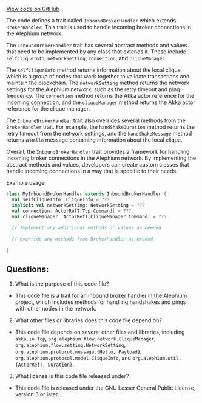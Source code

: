 [View code on GitHub](https://github.com/alephium/alephium/blob/master/flow/src/main/scala/org/alephium/flow/network/broker/InboundBrokerHandler.scala)

The code defines a trait called `InboundBrokerHandler` which extends `BrokerHandler`. This trait is used to handle incoming broker connections in the Alephium network. 

The `InboundBrokerHandler` trait has several abstract methods and values that need to be implemented by any class that extends it. These include `selfCliqueInfo`, `networkSetting`, `connection`, and `cliqueManager`. 

The `selfCliqueInfo` method returns information about the local clique, which is a group of nodes that work together to validate transactions and maintain the blockchain. The `networkSetting` method returns the network settings for the Alephium network, such as the retry timeout and ping frequency. The `connection` method returns the Akka actor reference for the incoming connection, and the `cliqueManager` method returns the Akka actor reference for the clique manager.

The `InboundBrokerHandler` trait also overrides several methods from the `BrokerHandler` trait. For example, the `handShakeDuration` method returns the retry timeout from the network settings, and the `handShakeMessage` method returns a `Hello` message containing information about the local clique. 

Overall, the `InboundBrokerHandler` trait provides a framework for handling incoming broker connections in the Alephium network. By implementing the abstract methods and values, developers can create custom classes that handle incoming connections in a way that is specific to their needs. 

Example usage:

```scala
class MyInboundBrokerHandler extends InboundBrokerHandler {
  val selfCliqueInfo: CliqueInfo = ???
  implicit val networkSetting: NetworkSetting = ???
  val connection: ActorRefT[Tcp.Command] = ???
  val cliqueManager: ActorRefT[CliqueManager.Command] = ???
  
  // Implement any additional methods or values as needed
  
  // Override any methods from BrokerHandler as needed
  
}
```
## Questions: 
 1. What is the purpose of this code file?
- This code file is a trait for an inbound broker handler in the Alephium project, which includes methods for handling handshakes and pings with other nodes in the network.

2. What other files or libraries does this code file depend on?
- This code file depends on several other files and libraries, including `akka.io.Tcp`, `org.alephium.flow.network.CliqueManager`, `org.alephium.flow.setting.NetworkSetting`, `org.alephium.protocol.message.{Hello, Payload}`, `org.alephium.protocol.model.CliqueInfo`, and `org.alephium.util.{ActorRefT, Duration}`.

3. What license is this code file released under?
- This code file is released under the GNU Lesser General Public License, version 3 or later.
